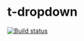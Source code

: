# t-dropdown

[![Build status](https://travis-ci.org/atomelements/t-dropdown.svg?branch=master)](https://travis-ci.org/atomelements/t-dropdown)
